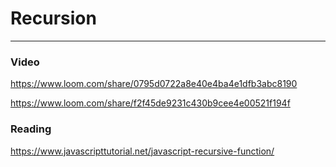 # Recursion

---

### Video

https://www.loom.com/share/0795d0722a8e40e4ba4e1dfb3abc8190

https://www.loom.com/share/f2f45de9231c430b9cee4e00521f194f

### Reading

https://www.javascripttutorial.net/javascript-recursive-function/

